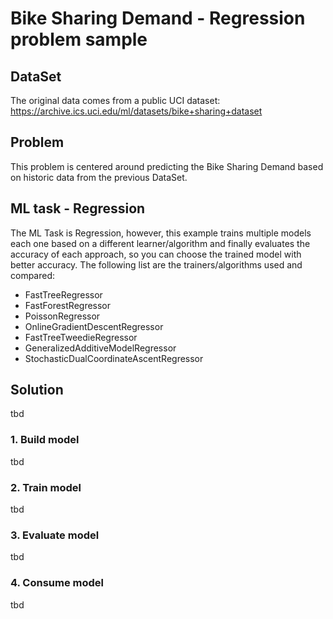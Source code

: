 # Bike Sharing Demand - Regression problem sample

## DataSet
The original data comes from a public UCI dataset:
https://archive.ics.uci.edu/ml/datasets/bike+sharing+dataset

## Problem

This problem is centered around predicting the Bike Sharing Demand based on historic data from the previous DataSet.


## ML task - Regression

The ML Task is Regression, however, this example trains multiple models each one based on a different learner/algorithm and finally evaluates the accuracy of each approach, so you can choose the trained model with better accuracy.
The following list are the trainers/algorithms used and compared:

- FastTreeRegressor
- FastForestRegressor
- PoissonRegressor
- OnlineGradientDescentRegressor
- FastTreeTweedieRegressor
- GeneralizedAdditiveModelRegressor
- StochasticDualCoordinateAscentRegressor          

## Solution
tbd

### 1. Build model
tbd

### 2. Train model
tbd

### 3. Evaluate model
tbd

### 4. Consume model
tbd


